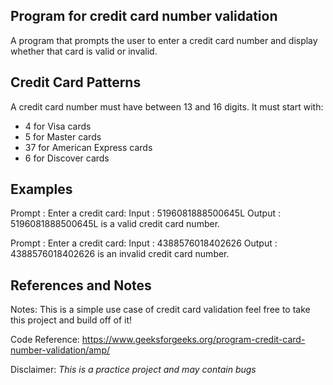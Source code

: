 ## Program for credit card number validation

A program that prompts the user to enter a credit card number and display whether that card is valid or invalid.

## Credit Card Patterns

A credit card number must have between 13 and 16 digits. It must start with:

- 4 for Visa cards
- 5 for Master cards
- 37 for American Express cards
- 6 for Discover cards

## Examples

Prompt : Enter a credit card:
Input : 5196081888500645L
Output : 5196081888500645L is a valid credit card number.

Prompt : Enter a credit card:
Input : 4388576018402626
Output : 4388576018402626 is an invalid credit card number.

## References and Notes

Notes: This is a simple use case of credit card validation feel free to take this project and build off of it!

Code Reference: https://www.geeksforgeeks.org/program-credit-card-number-validation/amp/

Disclaimer: *This is a practice project and may contain bugs*